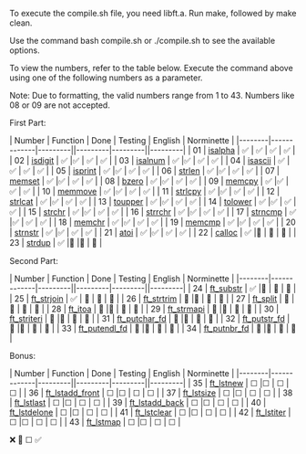 To execute the compile.sh file, you need libft.a. Run make, followed by make clean.

Use the command bash compile.sh or ./compile.sh to see the available options.

To view the numbers, refer to the table below. Execute the command above using one of the following numbers as a parameter.

Note: Due to formatting, the valid numbers range from 1 to 43. Numbers like 08 or 09 are not accepted.

First Part:

| Number | Function    | Done  | Testing  | English  | Norminette  |
|--------|-------------|---------||---------|---------||---------|
| 01     | [isalpha](ft_isalpha.c)  | ✅       | ✅      | ✅       | ✅       |
| 02     | [isdigit](ft_isdigit.c) | ✅       |✅       | ✅       | ✅       |
| 03     | [isalnum](ft_isalnum.c)  | ✅       |✅       | ✅       | ✅       |
| 04     | [isascii](ft_isascii.c)  | ✅       |✅       | ✅       | ✅       |
| 05     | [isprint](ft_isprint.c)  | ✅       |✅       | ✅       | ✅       |
| 06     | [strlen](ft_strlen.c)   | ✅       |✅       | ✅       | ✅       |
| 07     | [memset](ft_memset.c)   | ✅       |✅       | ✅       | ✅       |
| 08     | [bzero](ft_bzero.c)    | ✅       |✅       | ✅       | ✅       |
| 09     | [memcpy](ft_memcpy.c)   | ✅       |✅      | ✅       | ✅       |
| 10     | [memmove](ft_memmove.c)   | ✅       |✅      | ✅       | ✅       |
| 11     | [strlcpy](ft_strlcpy.c)   | ✅       |✅      | ✅       | ✅       |
| 12     | [strlcat](ft_strlcat.c)   | ✅       |✅      | ✅       | ✅       |
| 13     | [toupper](ft_toupper.c)  | ✅       |✅      | ✅       | ✅       |
| 14     | [tolower](ft_tolower.c) | ✅       |✅      | ✅       | ✅       |
| 15     | [strchr](ft_strchr.c)  | ✅       |✅      | ✅       | ✅       |
| 16     | [strrchr](ft_strrchr.c)  | ✅       |✅      | ✅       | ✅       |
| 17     | [strncmp](ft_strncmp.c)  | ✅       |✅      | ✅       | ✅       |
| 18     | [memchr](ft_memchr.c)   | ✅       |✅      | ✅       | ✅       |
| 19     | [memcmp](ft_memcmp.c)   | ✅       |✅      | ✅       | ✅       |
| 20     | [strnstr](ft_strnstr.c)    | ✅       |✅      | ✅       | ✅       |
| 21     | [atoi](ft_atoi.c)   | ✅       |✅      | ✅       | ✅       |
| 22     | [calloc](ft_calloc.c)   | ✅       |🚧       | 🚧      | 🚧       |
| 23     | [strdup](ft_strdup.c)   | ✅       |🚧       |🚧       | 🚧       |

Second Part:

| Number | Function    | Done  | Testing  | English  | Norminette  |
|--------|-------------|---------||---------|---------||---------|
| 24     | [ft_substr](ft_substr.c)   | ✅      |🚧       | 🚧       | 🚧       |
| 25     | [ft_strjoin](ft_strjoin.c)  | ✅      | 🚧      | 🚧      | 🚧       |
| 26     | [ft_strtrim](ft_strtrim.c) | 🚧      |🚧      | 🚧      | 🚧       |
| 27     | [ft_split](ft_split.c)  | 🚧      |🚧      | 🚧      | 🚧       |
| 28     | [ft_itoa](ft_itoa.c)  | 🚧      |🚧      | 🚧      | 🚧       |
| 29     | [ft_strmapi](ft_strmapi.c)  | 🚧      |🚧      | 🚧      | 🚧       |
| 30     | [ft_striteri](ft_striteri.c)   | 🚧      |🚧      | 🚧      | 🚧       |
| 31     | [ft_putchar_fd](ft_putchar_fd.c)   | 🚧      |🚧      | 🚧      | 🚧       |
| 32     | [ft_putstr_fd](ft_putstr_fd.c)    | 🚧      |🚧      | 🚧      | 🚧       |
| 33     | [ft_putendl_fd](ft_putendl_fd.c)   | 🚧      |🚧      | 🚧      | 🚧       |
| 34     | [ft_putnbr_fd](ft_putnbr_fd.c)   | 🚧      |🚧      | 🚧      | 🚧       |

Bonus:

| Number | Function    | Done  | Testing  | English  | Norminette  |
|--------|-------------|---------||---------|---------||---------|
| 35     | [ft_lstnew](ft_lstnew.c)   | ☐      |☐      | ☐      | ☐       |
| 36     | [ft_lstadd_front](ft_lstadd_front.c)   | ☐      |☐      | ☐      | ☐       |
| 37     | [ft_lstsize](ft_lstsize.c)   | ☐      |☐      | ☐      | ☐       |
| 38     | [ft_lstlast](ft_lstlast.c)   | ☐      |☐      | ☐      | ☐       |
| 39     | [ft_lstadd_back](ft_lstadd_back.c)   | ☐      |☐      | ☐      | ☐       |
| 40     | [ft_lstdelone](ft_lstdelone.c)   | ☐      |☐      | ☐      | ☐       |
| 41     | [ft_lstclear](ft_lstclear.c)   | ☐      |☐      | ☐      | ☐       |
| 42     | [ft_lstiter](ft_lstiter.c)   | ☐      |☐      | ☐      | ☐       |
| 43     | [ft_lstmap](ft_lstmap.c)   | ☐      |☐      | ☐      | ☐       |

❌    🚧	☐    ✅

